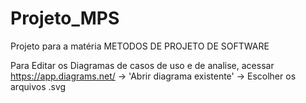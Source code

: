 # Projeto_MPS
Projeto para a matéria METODOS DE PROJETO DE SOFTWARE

Para Editar os Diagramas de casos de uso e de analise, acessar https://app.diagrams.net/ -> 'Abrir diagrama existente' -> Escolher os arquivos .svg
